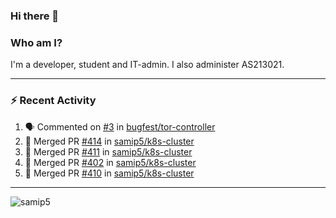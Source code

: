 ### Hi there 👋

### Who am I?
I'm a developer, student and IT-admin. I also administer AS213021.

---
### :zap: Recent Activity
<!--START_SECTION:activity-->
1. 🗣 Commented on [#3](https://github.com/bugfest/tor-controller/issues/3) in [bugfest/tor-controller](https://github.com/bugfest/tor-controller)
2. 🎉 Merged PR [#414](https://github.com/samip5/k8s-cluster/pull/414) in [samip5/k8s-cluster](https://github.com/samip5/k8s-cluster)
3. 🎉 Merged PR [#411](https://github.com/samip5/k8s-cluster/pull/411) in [samip5/k8s-cluster](https://github.com/samip5/k8s-cluster)
4. 🎉 Merged PR [#402](https://github.com/samip5/k8s-cluster/pull/402) in [samip5/k8s-cluster](https://github.com/samip5/k8s-cluster)
5. 🎉 Merged PR [#410](https://github.com/samip5/k8s-cluster/pull/410) in [samip5/k8s-cluster](https://github.com/samip5/k8s-cluster)
<!--END_SECTION:activity-->
---

<img align="center" src="https://github-readme-stats.vercel.app/api?username=samip5&show_icons=true" alt="samip5" />
